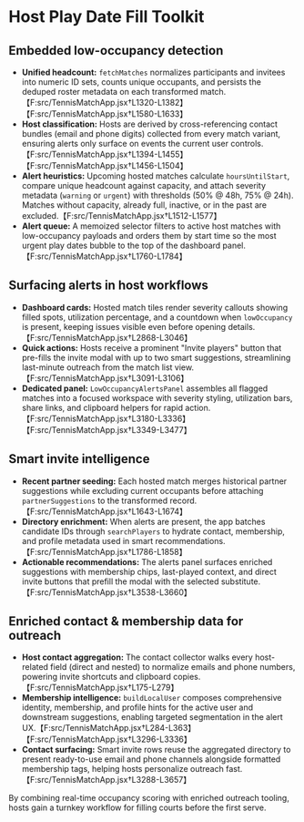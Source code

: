 # Host Play Date Fill Toolkit

## Embedded low-occupancy detection
- **Unified headcount:** `fetchMatches` normalizes participants and invitees into numeric ID sets, counts unique occupants, and persists the deduped roster metadata on each transformed match.【F:src/TennisMatchApp.jsx†L1320-L1382】【F:src/TennisMatchApp.jsx†L1580-L1633】
- **Host classification:** Hosts are derived by cross-referencing contact bundles (email and phone digits) collected from every match variant, ensuring alerts only surface on events the current user controls.【F:src/TennisMatchApp.jsx†L1394-L1455】【F:src/TennisMatchApp.jsx†L1456-L1504】
- **Alert heuristics:** Upcoming hosted matches calculate `hoursUntilStart`, compare unique headcount against capacity, and attach severity metadata (`warning` or `urgent`) with thresholds (50% @ 48h, 75% @ 24h). Matches without capacity, already full, inactive, or in the past are excluded.【F:src/TennisMatchApp.jsx†L1512-L1577】
- **Alert queue:** A memoized selector filters to active host matches with low-occupancy payloads and orders them by start time so the most urgent play dates bubble to the top of the dashboard panel.【F:src/TennisMatchApp.jsx†L1760-L1784】

## Surfacing alerts in host workflows
- **Dashboard cards:** Hosted match tiles render severity callouts showing filled spots, utilization percentage, and a countdown when `lowOccupancy` is present, keeping issues visible even before opening details.【F:src/TennisMatchApp.jsx†L2868-L3046】
- **Quick actions:** Hosts receive a prominent "Invite players" button that pre-fills the invite modal with up to two smart suggestions, streamlining last-minute outreach from the match list view.【F:src/TennisMatchApp.jsx†L3091-L3106】
- **Dedicated panel:** `LowOccupancyAlertsPanel` assembles all flagged matches into a focused workspace with severity styling, utilization bars, share links, and clipboard helpers for rapid action.【F:src/TennisMatchApp.jsx†L3180-L3336】【F:src/TennisMatchApp.jsx†L3349-L3477】

## Smart invite intelligence
- **Recent partner seeding:** Each hosted match merges historical partner suggestions while excluding current occupants before attaching `partnerSuggestions` to the transformed record.【F:src/TennisMatchApp.jsx†L1643-L1674】
- **Directory enrichment:** When alerts are present, the app batches candidate IDs through `searchPlayers` to hydrate contact, membership, and profile metadata used in smart recommendations.【F:src/TennisMatchApp.jsx†L1786-L1858】
- **Actionable recommendations:** The alerts panel surfaces enriched suggestions with membership chips, last-played context, and direct invite buttons that prefill the modal with the selected substitute.【F:src/TennisMatchApp.jsx†L3538-L3660】

## Enriched contact & membership data for outreach
- **Host contact aggregation:** The contact collector walks every host-related field (direct and nested) to normalize emails and phone numbers, powering invite shortcuts and clipboard copies.【F:src/TennisMatchApp.jsx†L175-L279】
- **Membership intelligence:** `buildLocalUser` composes comprehensive identity, membership, and profile hints for the active user and downstream suggestions, enabling targeted segmentation in the alert UX.【F:src/TennisMatchApp.jsx†L284-L363】【F:src/TennisMatchApp.jsx†L3296-L3336】
- **Contact surfacing:** Smart invite rows reuse the aggregated directory to present ready-to-use email and phone channels alongside formatted membership tags, helping hosts personalize outreach fast.【F:src/TennisMatchApp.jsx†L3288-L3657】

By combining real-time occupancy scoring with enriched outreach tooling, hosts gain a turnkey workflow for filling courts before the first serve.
